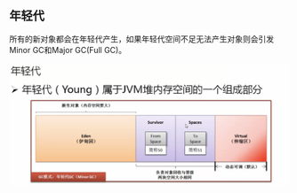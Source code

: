 ## 年轻代

所有的新对象都会在年轻代产生，如果年轻代空间不足无法产生对象则会引发Minor GC和Major GC(Full GC)。

![](/assets/3161517053379_.pic_hd.jpg)